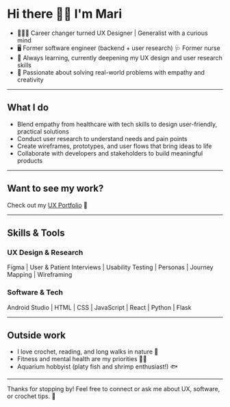 # Hi there 👋🏼 I'm Mari

- 👩🏻‍💻 Career changer turned UX Designer | Generalist with a curious mind  
- 🖥️ Former software engineer (backend + user research) 🩺 Former nurse
- 🌱 Always learning, currently deepening my UX design and user research skills 
- 🎯 Passionate about solving real-world problems with empathy and creativity  
  
---

## What I do
- Blend empathy from healthcare with tech skills to design user-friendly, practical solutions  
- Conduct user research to understand needs and pain points  
- Create wireframes, prototypes, and user flows that bring ideas to life  
- Collaborate with developers and stakeholders to build meaningful products  

---

## Want to see my work?
Check out my [UX Portfolio](https://mari-ux.crd.co/) 🎨

---

## Skills & Tools

### UX Design & Research  
Figma | User & Patient Interviews | Usability Testing | Personas | Journey Mapping | Wireframing
### Software & Tech 
Android Studio | HTML | CSS | JavaScript | React | Python | Flask

---

## Outside work
- I love crochet, reading, and long walks in nature 🌿  
- Fitness and mental health are my priorities 🧘‍♀️  
- Aquarium hobbyist (platy fish and shrimp enthusiast!) 🐟

---

Thanks for stopping by! Feel free to connect or ask me about UX, software, or crochet tips. 🙂
